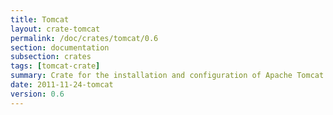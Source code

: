 ```yaml
---
title: Tomcat
layout: crate-tomcat
permalink: /doc/crates/tomcat/0.6
section: documentation
subsection: crates
tags: [tomcat-crate]
summary: Crate for the installation and configuration of Apache Tomcat
date: 2011-11-24-tomcat
version: 0.6
---
```

